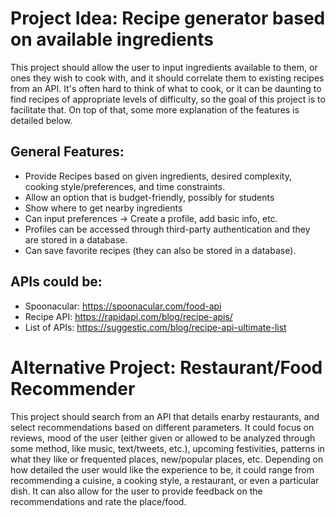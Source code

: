 # Project Idea: Recipe generator based on available ingredients

This project should allow the user to input ingredients available to them, or ones they wish to cook with, and it should correlate them to existing recipes from an API. It's often hard to think of what to cook, or it can be daunting to find recipes of appropriate levels of difficulty, so the goal of this project is to facilitate that. On top of that, some more explanation of the features is detailed below.


## General Features:
* Provide Recipes based on given ingredients, desired complexity, cooking style/preferences, and time constraints.
* Allow an option that is budget-friendly, possibly for students
* Show where to get nearby ingredients
* Can input preferences -> Create a profile, add basic info, etc.
* Profiles can be accessed through third-party authentication and they are stored in a database.
* Can save favorite recipes (they can also be stored in a database).

## APIs could be:
* Spoonacular: https://spoonacular.com/food-api
* Recipe API: https://rapidapi.com/blog/recipe-apis/
* List of APIs: https://suggestic.com/blog/recipe-api-ultimate-list


# Alternative Project: Restaurant/Food Recommender

This project should search from an API that details enarby restaurants, and select recommendations based on different parameters. It could focus on reviews, mood of the user (either given or allowed to be analyzed through some method, like music, text/tweets, etc.), upcoming festivities, patterns in what they like or frequented places, new/popular places, etc. Depending on how detailed the user would like the experience to be, it could range from recommending a cuisine, a cooking style, a restaurant, or even a particular dish. It can also allow for the user to provide feedback on the recommendations and rate the place/food.
